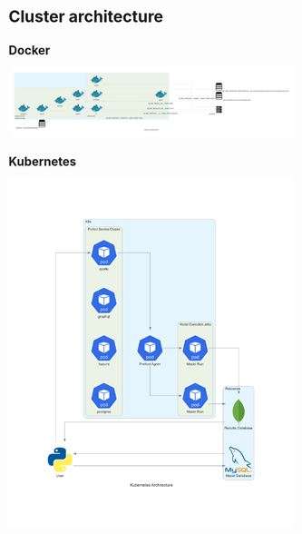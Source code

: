 # Cluster architecture

## Docker
![docker](../files/docker_architecture.png)

## Kubernetes
![kubernetes](../files/kubernetes_architecture.png)
